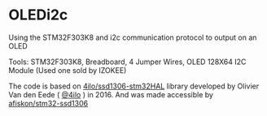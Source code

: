 # OLEDi2c
Using the STM32F303K8 and i2c communication protocol to output on an OLED

Tools: STM32F303K8, Breadboard, 4 Jumper Wires, OLED 128X64 I2C Module (Used one sold by IZOKEE)

The code is based on
[4ilo/ssd1306-stm32HAL](https://github.com/4ilo/ssd1306-stm32HAL) library
developed by Olivier Van den Eede ( [@4ilo](https://github.com/4ilo) ) in 2016.
And was made accessible by [afiskon/stm32-ssd1306](https://github.com/afiskon/stm32-ssd1306)
